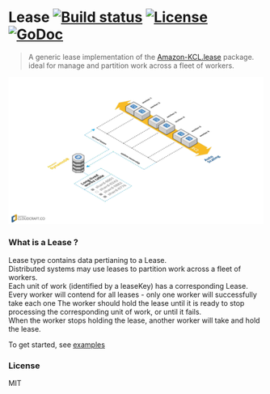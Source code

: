 # Lease [![Build status][travis-image]][travis-url] [![License][license-image]][license-url] [![GoDoc][godoc-img]][godoc-url]
> A generic lease implementation of the [Amazon-KCL.lease][kcl.lease] package. ideal for manage
> and partition work across a fleet of workers.

![Screenshot](https://github.com/a8m/lease/blob/master/assets/main.jpg)

### What is a Lease ?
Lease type contains data pertianing to a Lease.  
Distributed systems may use leases to partition work across a fleet of workers.  
Each unit of work (identified by a leaseKey) has a corresponding Lease. 
Every worker will contend for all leases - only one worker will successfully take each one
The worker should hold the lease until it is ready to stop processing the corresponding unit of work,
or until it fails.  
When the worker stops holding the lease, another worker will take and hold the lease.

To get started, see [examples][examples]


### License
MIT

[examples]:      https://github.com/a8m/lease/tree/master/_examples
[kcl.lease]:     https://github.com/awslabs/amazon-kinesis-client/tree/master/src/main/java/com/amazonaws/services/kinesis/leases
[godoc-url]:     https://godoc.org/github.com/a8m/lease
[godoc-img]:     https://img.shields.io/badge/godoc-reference-blue.svg?style=flat-square
[travis-url]:    https://travis-ci.org/a8m/lease
[travis-image]:  https://img.shields.io/travis/a8m/lease.svg?style=flat-square
[license-url]:   LICENSE
[license-image]: https://img.shields.io/badge/license-MIT-blue.svg?style=flat-square

